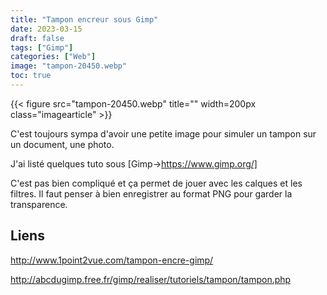 ```yaml
---
title: "Tampon encreur sous Gimp"
date: 2023-03-15
draft: false
tags: ["Gimp"]
categories: ["Web"]
image: "tampon-20450.webp"
toc: true
---
```

{{< figure src="tampon-20450.webp" title="" width=200px class="imagearticle" >}}


C'est toujours sympa d'avoir une petite image pour simuler un tampon sur un document, une photo.


J'ai listé quelques tuto sous  [Gimp->https://www.gimp.org/]

C'est pas bien compliqué et ça permet de jouer avec les calques et les filtres.
Il faut penser à bien enregistrer au format PNG pour garder la transparence.

## Liens
http://www.1point2vue.com/tampon-encre-gimp/

http://abcdugimp.free.fr/gimp/realiser/tutoriels/tampon/tampon.php



